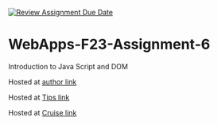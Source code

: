[![Review Assignment Due Date](https://classroom.github.com/assets/deadline-readme-button-24ddc0f5d75046c5622901739e7c5dd533143b0c8e959d652212380cedb1ea36.svg)](https://classroom.github.com/a/b9NC0g7h)
# WebApps-F23-Assignment-6
Introduction to Java Script and DOM

Hosted at [author link]( https://44-563-webapps-f23.github.io/44563-webapps-f23-assignment6-Prameela2511/author.html)

Hosted at [Tips link]( https://44-563-webapps-f23.github.io/44563-webapps-f23-assignment6-Prameela2511/tips.html)

Hosted at [Cruise link]( https://44-563-webapps-f23.github.io/44563-webapps-f23-assignment6-Prameela2511/cruise.html)
